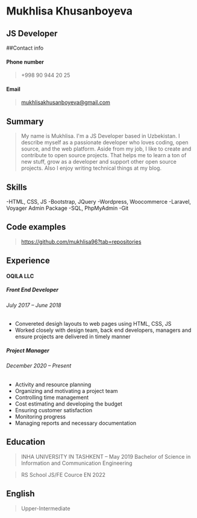 # Mukhlisa Khusanboyeva

## JS Developer

##Contact info

#### Phone number
> +998 90 944 20 25

#### Email
> mukhlisakhusanboyeva@gmail.com



## Summary
>My name is Mukhlisa. I'm a JS Developer based in Uzbekistan. I describe myself as a passionate developer who loves coding, open source, and the web platform.
Aside from my job, I like to create and contribute to open source projects. That helps me to learn a ton of new stuff, grow as a developer and support other open source projects. Also I enjoy writing technical things  at my blog.

## Skills

-HTML, CSS, JS
-Bootstrap, JQuery
-Wordpress, Woocommerce
-Laravel, Voyager Admin Package
-SQL, PhpMyAdmin
-Git

## Code examples

>https://github.com/mukhlisa96?tab=repositories

## Experience 

#### OQILA LLC

##### Front End Developer
###### July 2017 – June 2018
- Convereted desigh layouts to web pages using HTML, CSS, JS
- Worked closely with design team, back end developers, managers and ensure projects are
delivered in timely manner

##### Project Manager
###### December 2020 – Present
- Activity and resource planning
- Organizing and motivating a project team
- Controlling time management
- Cost estimating and developing the budget
- Ensuring customer satisfaction
- Monitoring progress
- Managing reports and necessary documentation



## Education 
>INHA UNIVERSITY IN TASHKENT – May 2019
Bachelor of Science in Information and Communication Engineering

> RS School
JS/FE Cource EN 2022

## English 
> Upper-Intermediate

